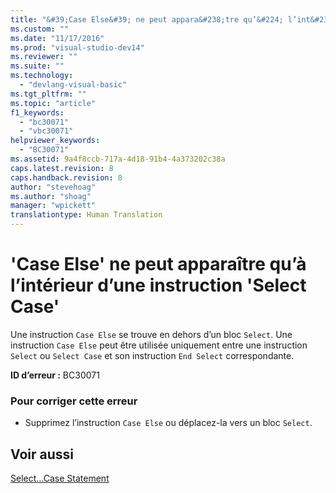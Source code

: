 ```yaml
---
title: "&#39;Case Else&#39; ne peut appara&#238;tre qu’&#224; l’int&#233;rieur d’une instruction &#39;Select Case&#39; | Microsoft Docs"
ms.custom: ""
ms.date: "11/17/2016"
ms.prod: "visual-studio-dev14"
ms.reviewer: ""
ms.suite: ""
ms.technology: 
  - "devlang-visual-basic"
ms.tgt_pltfrm: ""
ms.topic: "article"
f1_keywords: 
  - "bc30071"
  - "vbc30071"
helpviewer_keywords: 
  - "BC30071"
ms.assetid: 9a4f8ccb-717a-4d18-91b4-4a373202c38a
caps.latest.revision: 8
caps.handback.revision: 8
author: "stevehoag"
ms.author: "shoag"
manager: "wpickett"
translationtype: Human Translation
---
```

# &#39;Case Else&#39; ne peut appara&#238;tre qu’&#224; l’int&#233;rieur d’une instruction &#39;Select Case&#39;
Une instruction `Case Else` se trouve en dehors d’un bloc `Select`. Une instruction `Case Else` peut être utilisée uniquement entre une instruction `Select` ou `Select Case` et son instruction `End Select` correspondante.  
  
 **ID d’erreur :** BC30071  
  
### Pour corriger cette erreur  
  
-   Supprimez l’instruction `Case Else` ou déplacez\-la vers un bloc `Select`.  
  
## Voir aussi  
 [Select...Case Statement](../../visual-basic/language-reference/statements/select-case-statement.md)